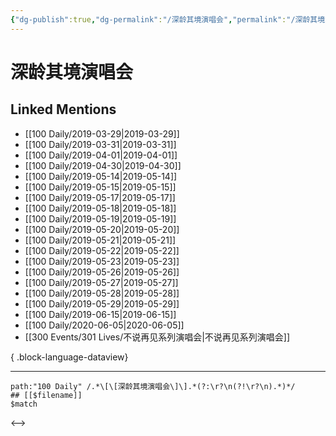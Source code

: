```yaml
---
{"dg-publish":true,"dg-permalink":"/深龄其境演唱会","permalink":"/深龄其境演唱会/","created":"2022-12-22T14:45:35.000+08:00","updated":"2023-08-24T18:52:43.099+08:00"}
---
```


# 深龄其境演唱会

## Linked Mentions
- [[100 Daily/2019-03-29\|2019-03-29]]
- [[100 Daily/2019-03-31\|2019-03-31]]
- [[100 Daily/2019-04-01\|2019-04-01]]
- [[100 Daily/2019-04-30\|2019-04-30]]
- [[100 Daily/2019-05-14\|2019-05-14]]
- [[100 Daily/2019-05-15\|2019-05-15]]
- [[100 Daily/2019-05-17\|2019-05-17]]
- [[100 Daily/2019-05-18\|2019-05-18]]
- [[100 Daily/2019-05-19\|2019-05-19]]
- [[100 Daily/2019-05-20\|2019-05-20]]
- [[100 Daily/2019-05-21\|2019-05-21]]
- [[100 Daily/2019-05-22\|2019-05-22]]
- [[100 Daily/2019-05-23\|2019-05-23]]
- [[100 Daily/2019-05-26\|2019-05-26]]
- [[100 Daily/2019-05-27\|2019-05-27]]
- [[100 Daily/2019-05-28\|2019-05-28]]
- [[100 Daily/2019-05-29\|2019-05-29]]
- [[100 Daily/2019-06-15\|2019-06-15]]
- [[100 Daily/2020-06-05\|2020-06-05]]
- [[300 Events/301 Lives/不说再见系列演唱会\|不说再见系列演唱会]]

{ .block-language-dataview}

---

```expander
path:"100 Daily" /.*\[\[深龄其境演唱会\]\].*(?:\r?\n(?!\r?\n).*)*/
## [[$filename]]
$match
```

<-->